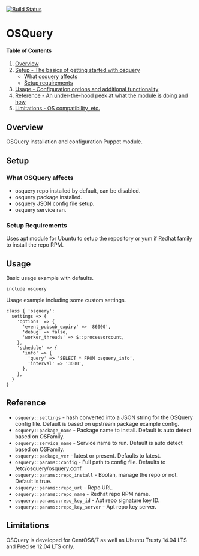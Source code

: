 [![Build Status](https://travis-ci.org/BIAndrews/puppet-osquery.svg)](https://travis-ci.org/BIAndrews/puppet-osquery)

# OSQuery

#### Table of Contents

1. [Overview](#overview)
2. [Setup - The basics of getting started with osquery](#setup)
    * [What osquery affects](#what-osquery-affects)
    * [Setup requirements](#setup-requirements)
3. [Usage - Configuration options and additional functionality](#usage)
4. [Reference - An under-the-hood peek at what the module is doing and how](#reference)
5. [Limitations - OS compatibility, etc.](#limitations)

## Overview

OSQuery installation and configuration Puppet module.

## Setup

### What OSQuery affects

* osquery repo installed by default, can be disabled.
* osquery package installed.
* osquery JSON config file setup.
* osquery service ran.

### Setup Requirements

Uses apt module for Ubuntu to setup the repository or yum if Redhat family to install the repo RPM.

## Usage

Basic usage example with defaults.

~~~
include osquery
~~~

Usage example including some custom settings.

~~~
class { 'osquery':
  settings => {
    'options' => {
      'event_pubsub_expiry' => '86000',
      'debug' => false,
      'worker_threads' => $::processorcount,
    },
    'schedule' => {
      'info' => {
        'query' => 'SELECT * FROM osquery_info',
        'interval' => '3600',
      },
    },
  }
}
~~~

## Reference

* `osquery::settings` - hash converted into a JSON string for the OSQuery config file. Default is based on upstream package example config.
* `osquery::package_name` - Package name to install. Default is auto detect based on OSFamily.
* `osquery::service_name` - Service name to run. Default is auto detect based on OSFamily.
* `osquery::package_ver` - latest or present. Defaults to latest.
* `osquery::params::config` - Full path to config file. Defaults to /etc/osquery/osquery.conf.
* `osquery::params::repo_install` - Boolan, manage the repo or not. Default is true.
* `osquery::params::repo_url` - Repo URL.
* `osquery::params::repo_name` - Redhat repo RPM name.
* `osquery::params::repo_key_id` - Apt repo signature key ID.
* `osquery::params::repo_key_server` - Apt repo key server.

## Limitations

OSQuery is developed for CentOS6/7 as well as Ubuntu Trusty 14.04 LTS and Precise 12.04 LTS only. 
